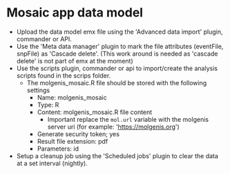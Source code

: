 # Mosaic app data model

- Upload the data model emx file using the 'Advanced data import' plugin, commander or API.
- Use the 'Meta data manager' plugin to mark the file attributes (eventFile, snpFile) as 'Cascade delete'.
 (This work around is needed as 'cascade delete' is not part of emx at the moment)
- Use the scripts plugin, commander or api to import/create the analysis scripts found in the scrips folder. 
    - The molgenis_mosaic.R file should be stored with the following settings
        - Name: molgenis_mosaic
        - Type: R
        - Content: molgenis_mosaic.R file content
            - Important replace the `mol.url` variable with the molgenis server uri (for example: 'https://molgenis.org')
        - Generate security token; yes
        - Result file extension: pdf
        - Parameters: id 
- Setup a cleanup job using the 'Scheduled jobs' plugin to clear the data at a set interval (nightly).   
